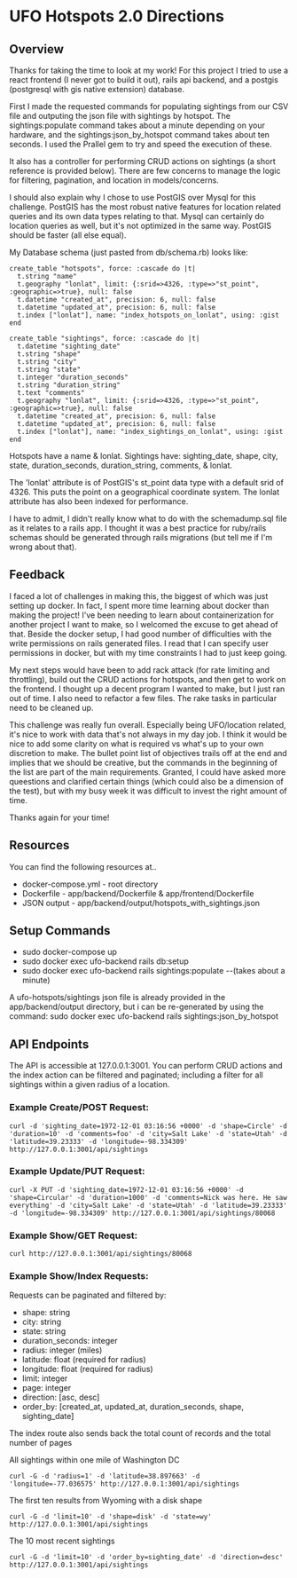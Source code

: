 # UFO Hotspots 2.0 Directions

## Overview
Thanks for taking the time to look at my work! For this project I tried to use a react frontend (I never got to build it out), rails api backend, and a postgis (postgresql with gis native extension) database. 

First I made the requested commands for populating sightings from our CSV file and outputing the json file with sightings by hotspot. The sightings:populate command takes about a minute depending on your hardware, and the sightings:json_by_hotspot command takes about ten seconds. I used the Prallel gem to try and speed the execution of these.

It also has a controller for performing CRUD actions on sightings (a short reference is provided below). There are few concerns to manage the logic for filtering, pagination, and location in models/concerns.

I should also explain why I chose to use PostGIS over Mysql for this challenge. PostGIS has the most robust native features for location related queries and its own data types relating to that. Mysql can certainly do location queries as well, but it's not optimized in the same way. PostGIS should be faster (all else equal).

My Database schema (just pasted from db/schema.rb) looks like:
```
create_table "hotspots", force: :cascade do |t|
  t.string "name"
  t.geography "lonlat", limit: {:srid=>4326, :type=>"st_point", :geographic=>true}, null: false
  t.datetime "created_at", precision: 6, null: false
  t.datetime "updated_at", precision: 6, null: false
  t.index ["lonlat"], name: "index_hotspots_on_lonlat", using: :gist
end

create_table "sightings", force: :cascade do |t|
  t.datetime "sighting_date"
  t.string "shape"
  t.string "city"
  t.string "state"
  t.integer "duration_seconds"
  t.string "duration_string"
  t.text "comments"
  t.geography "lonlat", limit: {:srid=>4326, :type=>"st_point", :geographic=>true}, null: false
  t.datetime "created_at", precision: 6, null: false
  t.datetime "updated_at", precision: 6, null: false
  t.index ["lonlat"], name: "index_sightings_on_lonlat", using: :gist
end
```

Hotspots have a name & lonlat. 
Sightings have: sighting_date, shape, city, state, duration_seconds, duration_string, comments, & lonlat.

The 'lonlat' attribute is of PostGIS's st_point data type with a default srid of 4326. This puts the point on a geographical coordinate system.
The lonlat attribute has also been indexed for performance.

I have to admit, I didn't really know what to do with the schemadump.sql file as it relates to a rails app. I thought it was a best practice for ruby/rails schemas should be generated through rails 
migrations (but tell me if I'm wrong about that).

## Feedback
I faced a lot of challenges in making this, the biggest of which was just setting up docker. In fact, I spent more time learning about docker than making the project! I've been needing to learn about containerization for another project I want to make, so I welcomed the excuse to get ahead of that. Beside the docker setup, I had good number of difficulties with the write permissions on rails generated files. I read that I can specify user permissions in docker, but with my time constraints I had to just keep going.

My next steps would have been to add rack attack (for rate limiting and throttling), build out the CRUD actions for hotspots, and then get to work on the frontend. I thought up a decent program I wanted to make, but I just ran out of time. I also need to refactor a few files. The rake tasks in particular need to be cleaned up.

This challenge was really fun overall. Especially being UFO/location related, it's nice to work with data that's not always in my day job. I think it would be nice to add some clarity on what is required vs what's up to your own discretion to make. The bullet point list of objectives trails off at the end and implies that we should be creative, but the commands in the beginning of the list are part of the main requirements. Granted, I could have asked more queestions and clarified certain things (which could also be a dimension of the test), but with my busy week it was difficult to invest the right amount of time.

Thanks again for your time!

## Resources
You can find the following resources at..

* docker-compose.yml - root directory
* Dockerfile - app/backend/Dockerfile & app/frontend/Dockerfile
* JSON output - app/backend/output/hotspots_with_sightings.json

## Setup Commands
* sudo docker-compose up
* sudo docker exec ufo-backend rails db:setup
* sudo docker exec ufo-backend rails sightings:populate
  --(takes about a minute)

A ufo-hotspots/sightings json file is already provided in the app/backend/output directory, but i can be re-generated by using the command:
sudo docker exec ufo-backend rails sightings:json_by_hotspot

## API Endpoints
The API is accessible at 127.0.0.1:3001. You can perform CRUD actions and the index action can be filtered and paginated; including a filter for all sightings within a given radius of a location.

### Example Create/POST Request:
```
curl -d 'sighting_date=1972-12-01 03:16:56 +0000' -d 'shape=Circle' -d 'duration=10' -d 'comments=foo' -d 'city=Salt Lake' -d 'state=Utah' -d 'latitude=39.23333' -d 'longitude=-98.334309' http://127.0.0.1:3001/api/sightings
```

### Example Update/PUT Request:
```
curl -X PUT -d 'sighting_date=1972-12-01 03:16:56 +0000' -d 'shape=Circular' -d 'duration=1000' -d 'comments=Nick was here. He saw everything' -d 'city=Salt Lake' -d 'state=Utah' -d 'latitude=39.23333' -d 'longitude=-98.334309' http://127.0.0.1:3001/api/sightings/80068
```

### Example Show/GET Request:
```
curl http://127.0.0.1:3001/api/sightings/80068
```

### Example Show/Index Requests:
Requests can be paginated and filtered by:
  * shape: string
  * city: string
  * state: string
  * duration_seconds: integer
  * radius: integer (miles)
  * latitude: float (required for radius)
  * longitude: float (required for radius)
  * limit: integer
  * page: integer
  * direction: [asc, desc]
  * order_by: [created_at, updated_at, duration_seconds, shape, sighting_date]

The index route also sends back the total count of records and the total number of pages

All sightings within one mile of Washington DC
```
curl -G -d 'radius=1' -d 'latitude=38.897663' -d 'longitude=-77.036575' http://127.0.0.1:3001/api/sightings
```

The first ten results from Wyoming with a disk shape
```
curl -G -d 'limit=10' -d 'shape=disk' -d 'state=wy' http://127.0.0.1:3001/api/sightings
```

The 10 most recent sightings
```
curl -G -d 'limit=10' -d 'order_by=sighting_date' -d 'direction=desc' http://127.0.0.1:3001/api/sightings
```